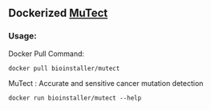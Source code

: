 ## Dockerized  [MuTect](http://https://github.com/bioinstaller/BioInstaller-docker-repo/mutect/)

### Usage:

Docker Pull Command:

```
docker pull bioinstaller/mutect
```

MuTect :
Accurate and sensitive cancer mutation detection

```
docker run bioinstaller/mutect --help
```
